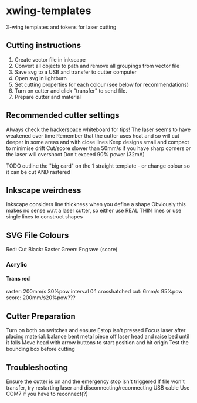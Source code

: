 # xwing-templates
X-wing templates and tokens for laser cutting

## Cutting instructions
1. Create vector file in inkscape
2. Convert all objects to path and remove all groupings from vector file
3. Save svg to a USB and transfer to cutter computer
4. Open svg in lightburn
5. Set cutting properties for each colour (see below for recommendations)
6. Turn on cutter and click "transfer" to send file.
6. Prepare cutter and material


## Recommended cutter settings
Always check the hackerspace whiteboard for tips!
The laser seems to have weakened over time
Remember that the cutter uses heat and so will cut deeper in some areas and with close lines
Keep designs small and compact to minimise drift
Cut/score slower than 50mm/s if you have sharp corners or the laser will overshoot
Don't exceed 90% power (32mA)

TODO outline the "big card" on the 1 straight template - or change colour so it can be cut AND rastered

## Inkscape weirdness
Inkscape considers line thickness when you define a shape
Obviously this makes no sense w.r.t a laser cutter, so either use REAL THIN lines or
use single lines to construct shapes

## SVG File Colours
Red: Cut
Black: Raster
Green: Engrave (score)

### Acrylic
#### Trans red
raster: 200mm/s 30%pow interval 0.1 crosshatched
cut:    6mm/s 95%pow
score:  200mm/s20%pow???

## Cutter Preparation
Turn on both on switches and ensure Estop isn't pressed
Focus laser after placing material: balance bent metal piece off laser head and raise bed until it falls
Move head with arrow buttons to start position and hit origin
Test the bounding box before cutting


## Troubleshooting
Ensure the cutter is on and the emergency stop isn't triggered
If file won't transfer, try restarting laser and disconnecting/reconnecting USB cable
Use COM7 if you have to reconnect(?)

